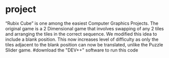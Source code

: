 # project
“Rubix Cube” is one among the easiest Computer Graphics Projects. The original game is a 2 Dimensional game that involves swapping of any 2 tiles and arranging the tiles in the correct sequence. We modified this idea to include a blank position. This now increases level of difficulty as only the tiles adjacent to the blank position can now be translated, unlike the Puzzle Slider game. 
#download the "DEV++" software to run this code
